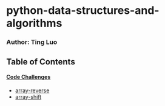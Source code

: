 # python-data-structures-and-algorithms

### Author: Ting Luo

## Table of Contents

#### [Code Challenges](https://github.com/masonrybits/python-data-structures-and-algorithms)
   * [array-reverse](https://github.com/masonrybits/python-data-structures-and-algorithms/tree/master/challenges/array_reverse)
   * [array-shift](https://github.com/masonrybits/python-data-structures-and-algorithms/tree/master/challenges/array-shift)

